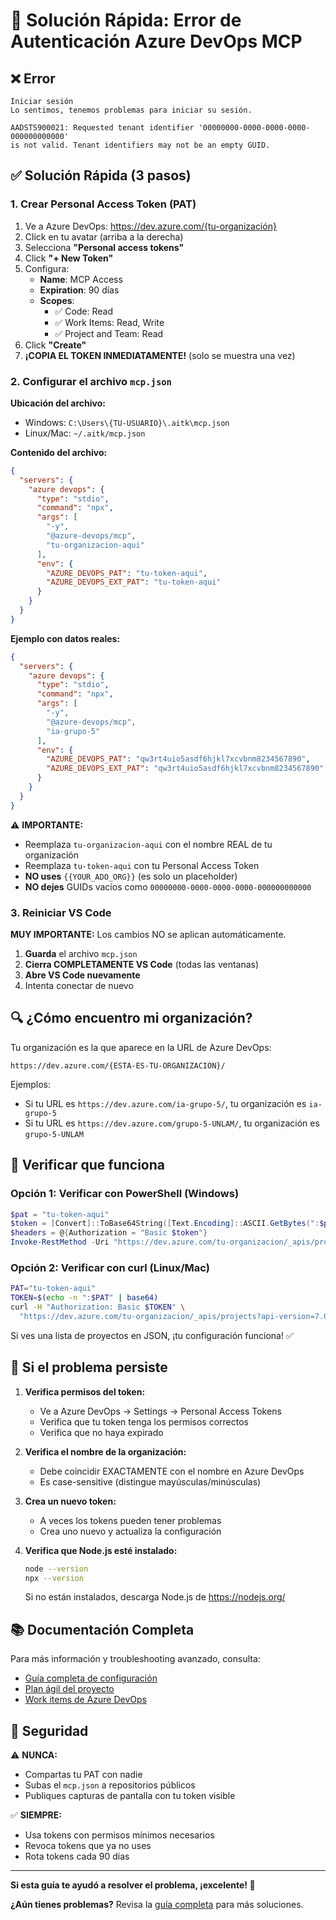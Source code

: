 # 🔧 Solución Rápida: Error de Autenticación Azure DevOps MCP

## ❌ Error

```
Iniciar sesión
Lo sentimos, tenemos problemas para iniciar su sesión.

AADSTS900021: Requested tenant identifier '00000000-0000-0000-0000-000000000000' 
is not valid. Tenant identifiers may not be an empty GUID.
```

## ✅ Solución Rápida (3 pasos)

### 1. Crear Personal Access Token (PAT)

1. Ve a Azure DevOps: https://dev.azure.com/{tu-organización}
2. Click en tu avatar (arriba a la derecha)
3. Selecciona **"Personal access tokens"**
4. Click **"+ New Token"**
5. Configura:
   - **Name**: MCP Access
   - **Expiration**: 90 días
   - **Scopes**: 
     - ✅ Code: Read
     - ✅ Work Items: Read, Write
     - ✅ Project and Team: Read
6. Click **"Create"**
7. **¡COPIA EL TOKEN INMEDIATAMENTE!** (solo se muestra una vez)

### 2. Configurar el archivo `mcp.json`

**Ubicación del archivo:**
- Windows: `C:\Users\{TU-USUARIO}\.aitk\mcp.json`
- Linux/Mac: `~/.aitk/mcp.json`

**Contenido del archivo:**

```json
{
  "servers": {
    "azure devops": {
      "type": "stdio",
      "command": "npx",
      "args": [
        "-y",
        "@azure-devops/mcp",
        "tu-organizacion-aqui"
      ],
      "env": {
        "AZURE_DEVOPS_PAT": "tu-token-aqui",
        "AZURE_DEVOPS_EXT_PAT": "tu-token-aqui"
      }
    }
  }
}
```

**Ejemplo con datos reales:**

```json
{
  "servers": {
    "azure devops": {
      "type": "stdio",
      "command": "npx",
      "args": [
        "-y",
        "@azure-devops/mcp",
        "ia-grupo-5"
      ],
      "env": {
        "AZURE_DEVOPS_PAT": "qw3rt4uio5asdf6hjkl7xcvbnm8234567890",
        "AZURE_DEVOPS_EXT_PAT": "qw3rt4uio5asdf6hjkl7xcvbnm8234567890"
      }
    }
  }
}
```

⚠️ **IMPORTANTE:**
- Reemplaza `tu-organizacion-aqui` con el nombre REAL de tu organización
- Reemplaza `tu-token-aqui` con tu Personal Access Token
- **NO uses** `{{YOUR_ADO_ORG}}` (es solo un placeholder)
- **NO dejes** GUIDs vacíos como `00000000-0000-0000-0000-000000000000`

### 3. Reiniciar VS Code

**MUY IMPORTANTE:** Los cambios NO se aplican automáticamente.

1. **Guarda** el archivo `mcp.json`
2. **Cierra COMPLETAMENTE VS Code** (todas las ventanas)
3. **Abre VS Code nuevamente**
4. Intenta conectar de nuevo

## 🔍 ¿Cómo encuentro mi organización?

Tu organización es la que aparece en la URL de Azure DevOps:

```
https://dev.azure.com/{ESTA-ES-TU-ORGANIZACIÓN}/
```

Ejemplos:
- Si tu URL es `https://dev.azure.com/ia-grupo-5/`, tu organización es `ia-grupo-5`
- Si tu URL es `https://dev.azure.com/grupo-5-UNLAM/`, tu organización es `grupo-5-UNLAM`

## 🧪 Verificar que funciona

### Opción 1: Verificar con PowerShell (Windows)

```powershell
$pat = "tu-token-aqui"
$token = [Convert]::ToBase64String([Text.Encoding]::ASCII.GetBytes(":$pat"))
$headers = @{Authorization = "Basic $token"}
Invoke-RestMethod -Uri "https://dev.azure.com/tu-organizacion/_apis/projects?api-version=7.0" -Headers $headers
```

### Opción 2: Verificar con curl (Linux/Mac)

```bash
PAT="tu-token-aqui"
TOKEN=$(echo -n ":$PAT" | base64)
curl -H "Authorization: Basic $TOKEN" \
  "https://dev.azure.com/tu-organizacion/_apis/projects?api-version=7.0"
```

Si ves una lista de proyectos en JSON, ¡tu configuración funciona! ✅

## 🚨 Si el problema persiste

1. **Verifica permisos del token:**
   - Ve a Azure DevOps → Settings → Personal Access Tokens
   - Verifica que tu token tenga los permisos correctos
   - Verifica que no haya expirado

2. **Verifica el nombre de la organización:**
   - Debe coincidir EXACTAMENTE con el nombre en Azure DevOps
   - Es case-sensitive (distingue mayúsculas/minúsculas)

3. **Crea un nuevo token:**
   - A veces los tokens pueden tener problemas
   - Crea uno nuevo y actualiza la configuración

4. **Verifica que Node.js esté instalado:**
   ```bash
   node --version
   npx --version
   ```
   Si no están instalados, descarga Node.js de https://nodejs.org/

## 📚 Documentación Completa

Para más información y troubleshooting avanzado, consulta:

- [Guía completa de configuración](azure-devops-mcp-setup.md)
- [Plan ágil del proyecto](proyecto-agile-plan.md)
- [Work items de Azure DevOps](azure-devops-workitems.md)

## 🔐 Seguridad

⚠️ **NUNCA:**
- Compartas tu PAT con nadie
- Subas el `mcp.json` a repositorios públicos
- Publiques capturas de pantalla con tu token visible

✅ **SIEMPRE:**
- Usa tokens con permisos mínimos necesarios
- Revoca tokens que ya no uses
- Rota tokens cada 90 días

---

**Si esta guía te ayudó a resolver el problema, ¡excelente! 🎉**

**¿Aún tienes problemas?** Revisa la [guía completa](azure-devops-mcp-setup.md) para más soluciones.
